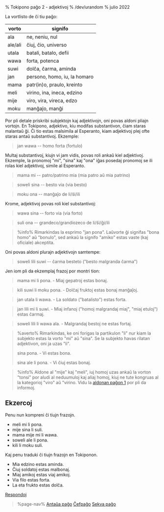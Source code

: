 % Tokipono paĝo 2 - adjektivoj
% /dev/urandom
% julio 2022

La vortlisto de ĉi tiu paĝo:

| vorto    | signifo                         |
|---------|----------------------------------|
| ala     | ne, neniu, nul                   |
| ale/ali | ĉiuj, ĉio, universo              |
| utala   | batali, batalo, defii            |
| wawa    | forta, potenca                   |
| suwi    | dolĉa, ĉarma, aminda             |
| jan     | persono, homo, iu, la homaro     |
| mama    | patr(in)o, praulo, kreinto       |
| meli    | virino, ina, ineca, edzino       |
| mije    | viro, vira, vireca, edzo         |
| moku    | manĝaĵo, manĝi                   |

Por pli detale priskribi subjektojn kaj adjektivojn, oni povas aldoni pliajn vortojn.
En Tokipono, adjektivo, kiu modifas substantivon, ĉiam staras malantaŭ ĝi. 
Ĉi tio estas malsimila al Esperanto, kiam adjektivoj plej ofte staras antaŭ substantivoj. 
Ekzemple:

> jan wawa -- homo forta (fortulo)

Multaj substantivoj, kiujn vi jam vidis, povas roli ankaŭ kiel adjektivoj.
Ekzemple, la pronomoj "mi", "sina" kaj "ona" iĝas posedaj pronomoj se ili rolas
kiel adjektivoj, simile al Esperanto.

> mama mi -- patro/patrino mia (mia patro aŭ mia patrino)

> soweli sina -- besto via (via besto)

> moku ona -- manĝaĵo de li/ŝi/ili

Krome, adjektivoj povas roli kiel substantivoj:

> wawa sina -- forto via (via forto)

> suli ona -- grandeco/grandiozeco de li/ŝi/ĝi/ili

> %info%
> Rimarkindas la esprimo "jan pona". Laŭvorte ĝi signifas "bona homo" aŭ
> "bonulo", sed ankaŭ la signifo "amiko" estas vaste (kaj oficiale) akceptita.

Oni povas aldoni plurajn adjektivojn samtempe:

> soweli lili suwi -- ĉarma besteto ("besto malgranda ĉarma")

Jen iom pli da ekzemplaj frazoj por montri tion:

> mama mi li pona. - Miaj gepatroj estas bonaj.

> kili suwi li moku pona. - Dolĉaj fruktoj estas bonaj manĝaĵoj.

> jan utala li wawa. - La soldato ("batalisto") estas forta.

> jan lili mi li suwi. - Miaj infanoj ("homoj malgrandaj miaj", "miaj etuloj") estas ĉarmaj.

> soweli lili li wawa ala. - Malgrandaj bestoj ne estas fortaj.

> %averto%
> Rimarkindas, ke oni forigas la partikulon "li" nur kiam la subjekto estas
> la vorto "mi" aŭ "sina". Se la subjekto havas rilatan adjektivon, oni
> ja uzas "li".
>
> sina pona. - Vi estas bona.
> 
> sina ale li pona. - Vi ĉiuj estas bonaj.
>

> %info%
> Aldone al "mije" kaj "meli", iuj homoj uzas ankaŭ la vorton "tonsi" por aludi
> al neduumuloj kaj aliaj homoj, kiuj ne tute kongruas al la kategorioj "viro"
> aŭ "virino. Vidu la [aldonan paĝon 1](eo/x1) por pli da informoj.

## Ekzercoj

Penu nun kompreni ĉi tiujn frazojn.

* meli mi li pona.
* mije sina li suli.
* mama mije mi li wawa.
* soweli ale li pona.
* kili li moku suli.

Kaj penu traduki ĉi tiujn frazojn en Tokiponon.

* Mia edzino estas aminda.
* Ĉiuj soldatoj estas malbonaj.
* Miaj amikoj estas viaj amikoj.
* Via filo estas forta.
* La eta frukto estas dolĉa.

[Respondoj](eo/answers#p2)

> %page-nav%
> [Antaŭa paĝo](eo/1)
> [Ĉefpaĝo](eo)
> [Sekva paĝo](eo/3)
